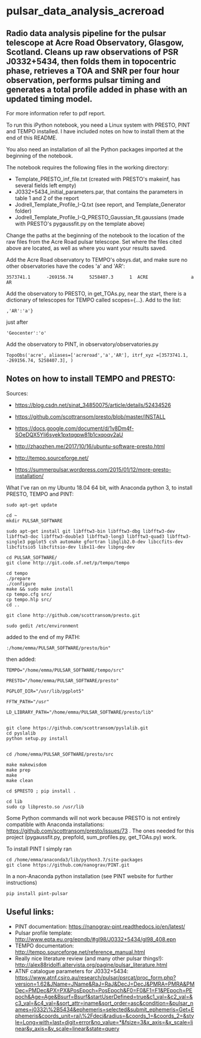 # pulsar_data_analysis_acreroad

## Radio data analysis pipeline for the pulsar telescope at Acre Road Observatory, Glasgow, Scotland. Cleans up raw observations of PSR J0332+5434, then folds them in topocentric phase, retrieves a TOA and SNR per four hour observation, performs pulsar timing and generates a total profile added in phase with an updated timing model.

For more information refer to pdf report.

To run this iPython notebook, you need a Linux system with PRESTO, PINT and TEMPO installed. I have included notes on how to install them at the end of this README.

You also need an installation of all the Python packages imported at the beginning of the notebook.

The notebook requires the following files in the working directory:
- Template_PRESTO_inf_file.txt (created with PRESTO's makeinf, has several fields left empty)
- J0332+5434_initial_parameters.par, that contains the parameters in table 1 and 2 of the report
- Jodrell_Template_Profile_I-Q.txt (see report, and Template_Generator folder)
- Jodrell_Template_Profile_I-Q_PRESTO_Gaussian_fit.gaussians (made with PRESTO's pygaussfit.py on the template above)


Change the paths at the beginning of the notebook to the location of the raw files from the Acre Road pulsar telescope. Set where the files cited above are located, as well as where you want your results saved.

Add the Acre Road observatory to TEMPO's obsys.dat, and make sure no other observatories have the codes 'a' and 'AR':

	3573741.1      -269156.74      5258407.3      1  ACRE                a  AR 

Add the observatory to PRESTO, in get_TOAs.py, near the start, there is a dictionary of telescopes for TEMPO called scopes={...}. Add to the list: 

	,'AR':'a'} 
	
just after 

	'Geocenter':'o' 

Add the observatory to PINT, in observatory/observatories.py

	TopoObs('acre', aliases=['acreroad','a','AR'], itrf_xyz =[3573741.1, -269156.74, 5258407.3], )


## Notes on how to install TEMPO and PRESTO:

Sources:

- https://blog.csdn.net/sinat_34850075/article/details/52434526

- https://github.com/scottransom/presto/blob/master/INSTALL

- https://docs.google.com/document/d/1v8Dm4f-SOeDQX5Yli6syek1pxtqgpw81b1cxqoqv2aU

- http://zhaozhen.me/2017/10/16/ubuntu-software-presto.html

- http://tempo.sourceforge.net/

- https://summerpulsar.wordpress.com/2015/01/12/more-presto-installation/




What I've ran on my Ubuntu 18.04 64 bit, with Anaconda python 3, to install PRESTO, TEMPO and PINT:

	sudo apt-get update

	cd ~
	mkdir PULSAR_SOFTWARE

	sudo apt-get install git libfftw3-bin libfftw3-dbg libfftw3-dev libfftw3-doc libfftw3-double3 libfftw3-long3 libfftw3-quad3 libfftw3-single3 pgplot5 csh automake gfortran libglib2.0-dev libccfits-dev libcfitsio5 libcfitsio-dev libx11-dev libpng-dev 

	cd PULSAR_SOFTWARE/
	git clone http://git.code.sf.net/p/tempo/tempo

	cd tempo
	./prepare
	./configure
	make && sudo make install
	cp tempo.cfg src/
	cp tempo.hlp src/
	cd ..

	git clone http://github.com/scottransom/presto.git

	sudo gedit /etc/environment

added to the end of my PATH:

	:/home/emma/PULSAR_SOFTWARE/presto/bin"

then added:

	TEMPO="/home/emma/PULSAR_SOFTWARE/tempo/src"

	PRESTO="/home/emma/PULSAR_SOFTWARE/presto"

	PGPLOT_DIR="/usr/lib/pgplot5"

	FFTW_PATH="/usr"

	LD_LIBRARY_PATH="/home/emma/PULSAR_SOFTWARE/presto/lib"


	git clone https://github.com/scottransom/pyslalib.git
	cd pyslalib
	python setup.py install


	cd /home/emma/PULSAR_SOFTWARE/presto/src

	make makewisdom
	make prep
	make
	make clean

	cd $PRESTO ; pip install .

	cd lib
	sudo cp libpresto.so /usr/lib



Some Python commands will not work because PRESTO is not entirely compatible with Anaconda installations: https://github.com/scottransom/presto/issues/73 . The ones needed for this project (pygaussfit.py, prepfold, sum_profiles.py, get_TOAs.py) work.


To install PINT I simply ran 

	cd /home/emma/anaconda3/lib/python3.7/site-packages
	git clone https://github.com/nanograv/PINT.git
In a non-Anaconda python installation (see PINT website for further instructions)

	pip install pint-pulsar


## Useful links:
- PINT documentation: https://nanograv-pint.readthedocs.io/en/latest/
- Pulsar profile template: http://www.epta.eu.org/epndb/#gl98/J0332+5434/gl98_408.epn
- TEMPO documentation: http://tempo.sourceforge.net/reference_manual.html
- Really nice literature review (and many other pulsar things!): http://alex88ridolfi.altervista.org/pagine/pulsar_literature.html
- ATNF catalogue parameters for J0332+5434: https://www.atnf.csiro.au/research/pulsar/psrcat/proc_form.php?version=1.62&JName=JName&RaJ=RaJ&DecJ=DecJ&PMRA=PMRA&PMDec=PMDec&PX=PX&PosEpoch=PosEpoch&F0=F0&F1=F1&PEpoch=PEpoch&Age=Age&Bsurf=Bsurf&startUserDefined=true&c1_val=&c2_val=&c3_val=&c4_val=&sort_attr=jname&sort_order=asc&condition=&pulsar_names=j0332\%2B5434&ephemeris=selected&submit_ephemeris=Get+Ephemeris&coords_unit=raj\%2Fdecj&radius=&coords_1=&coords_2=&style=Long+with+last+digit+error&no_value=*&fsize=3&x_axis=&x_scale=linear&y_axis=&y_scale=linear&state=query


	


